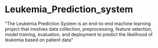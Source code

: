 # Leukemia_Prediction_system
"The Leukemia Prediction System is an end-to-end machine learning project that involves data collection, preprocessing, feature selection, model training, evaluation, and deployment to predict the likelihood of leukemia based on patient data"
